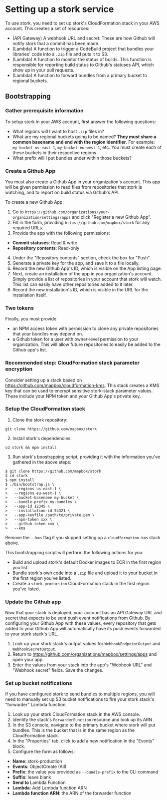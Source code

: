 # Setting up a stork service

To use stork, you need to set up stork's CloudFormation stack in your AWS account. This creates a set of resources:

- (API Gateway) A webhook URL and secret: These are how Github will notify stork that a commit has been made.
- (Lambda) A function to trigger a CodeBuild project that bundles your libraries' code into a `.zip` file and puts it to S3.
- (Lambda) A function to monitor the status of builds. This function is responsible for reporting build status to Github's statuses API, which show up in your pull requests.
- (Lambda) A function to forward bundles from a primary bucket to regional buckets.

## Bootstrapping

### Gather prerequisite information

To setup stork in your AWS account, first answer the following questions:

- What regions will I want to host `.zip` files in?
- What are my regional buckets going to be named? **They must share a common basename and end with the region identifier**. For example: `my-bucket-us-east-1`, `my-bucket-eu-west-1`, etc. You must create each of these buckets in their respective regions.
- What prefix will I put bundles under within those buckets?

### Create a Github App

You must also create a Github App in your organization's account. This app will be given permission to read files from repositories that stork is watching, and to report on build status via Github's API.

To create a new Github App:

1. Go to `https://github.com/organizations/your-organization/settings/apps` and click "Register a new Github App".
2. Fill in the form, providing `https://github.com/mapbox/stork` for any required URLs.
3. Provide the app with the following permissions:
  - **Commit statuses**: Read & write
  - **Repository contents**: Read-only
4. Under the "Repository contents" section, check the box for "Push".
5. Generate a private key for the app, and save it to a file locally.
6. Record the new Github App's ID, which is visible on the App listing page.
7. Next, create an installation of the app in you organization's account. Simply provide a list of repositories in your account that stork will watch. This list can easily have other repositories added to it later.
8. Record the new installation's ID, which is visible in the URL for the installation itself.

### Two tokens

Finally, you must provide

- an NPM access token with permission to clone any private repositories that your bundles may depend on.
- a Github token for a user with owner-level permission to your organization. This will allow future repositories to easily be added to the Github app's list.

### Recommended step: CloudFormation stack parameter encryption

Consider setting up a stack based on https://github.com/mapbox/cloudformation-kms. This stack creates a KMS key that can be used to encrypt sensitive stork-stack parameter values. These include your NPM token and your Github App's private key.

### Setup the CloudFormation stack

1. Clone the stork repository:

  ```
  git clone https://github.com/mapbox/stork
  ```

2. Install stork's dependencies:

  ```
  cd stork && npm install
  ```

3. Run stork's boostrapping script, providing it with the information you've gathered in the above steps:

  ```
  $ git clone https://github.com/mapbox/stork
  $ cd stork
  $ npm install
  $ ./bin/bootstrap.js \
  >   --regions us-east-1 \
  >   --regions eu-west-1 \
  >   --bucket-basename my-bucket \
  >   --bundle-prefix my-bundles \
  >   --app-id 12345 \
  >   --installation-id 54321 \
  >   --app-keyfile /path/to/private.pem \
  >   --npm-token xxx \
  >   --github-token xxx \
  >   --kms
  ```

  Remove the `--kms` flag if you skipped setting up a `cloudformation-kms` stack above.

This bootstrapping script will perform the following actions for you:

- Build and upload stork's default Docker images to ECR in the first region you list.
- Bundle stork's own code into a `.zip` file and upload it to your bucket in the first region you've listed.
- Create a `stork-production` CloudFormation stack in the first region you've listed.

### Update the Github app

Now that your stack is deployed, your account has an API Gateway URL and secret that expects to be sent push event notifications from Github. By configuring your Github App with these values, every repository that gets added to your Github App will automatically have its push events forwarded to your stork stack's URL.

1. Look up your stork stack's output values for `WebhookEndpointOutput` and `WebhookSecretOutput`.
2. Return to https://github.com/organizations/mapbox/settings/apps and open your app.
3. Enter the values from your stack into the app's "Webhook URL" and "Webhook secret" fields. Save the changes.

### Set up bucket notifications

If you have configured stork to send bundles to multiple regions, you will need to manually set up S3 bucket notifications to fire your stork stack's "forwarder" Lambda function.

1. Look up your stork CloudFormation stack in the AWS console.
2. Identify the stack's `ForwarderFunction` resource and look up its ARN
3. In the S3 console, navigate to the primary bucket where stork will put bundles. This is the bucket that is in the same region as the CloudFormation stack.
4. In the "Properties" tab, click to add a new notification in the "Events" block.
5. Configure the form as follows:
  - **Name**: stork-production
  - **Events**: ObjectCreate (All)
  - **Prefix**: the value you provided as `--bundle-prefix` to the CLI command
  - **Suffix**: leave blank
  - **Send to** Lambda Function
  - **Lambda**: Add Lambda function ARN
  - **Lambda function ARN**: the ARN of the forwarder function
